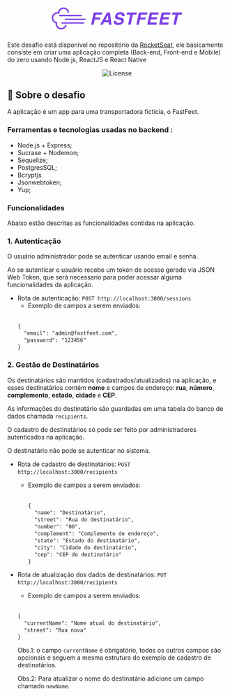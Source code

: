 <h1 align="center">
  <img alt="FastFeet Logo" title="Fastfeet" src=".github/logo.png" width="300px" />
</h1>

<p>Este desafio está disponível no repositório da <a href="https://github.com/Rocketseat">RocketSeat</a>, ele basicamente consiste em criar uma aplicação completa (Back-end, Front-end e Mobile) do zero usando Node.js, ReactJS e React Native</p>

<p align="center">
  <img alt="License" src="https://img.shields.io/badge/license-MIT-%2304D361">
</p>

## :rocket: Sobre o desafio
A aplicação é um app para uma transportadora fictícia, o FastFeet.

### **Ferramentas e tecnologias usadas no backend :**
- Node.js + Express;
- Sucrase + Nodemon;
- Sequelize;
- PostgresSQL;
- Bcryptjs
- Jsonwebtoken;
- Yup;

### **Funcionalidades**
Abaixo estão descritas as funcionalidades contidas na aplicação.

### **1. Autenticação**
O usuário administrador pode se autenticar usando email e senha.

Ao se autenticar o usuário recebe um token de acesso gerado via JSON Web Token, que será necessario para poder acessar alguma funcionalidades da aplicação.

- Rota de autenticação: `POST http://localhost:3000/sessions`
  - Exemplo de campos a serem enviados:
  <pre><code>
  {
	"email": "admin@fastfeet.com",
	"password": "123456"
  }
  </code></pre> 

### **2. Gestão de Destinatários**

Os destinatários são mantidos (cadastrados/atualizados) na aplicação, e esses destinatários contém **nome** e campos de endereço: **rua**, **número**, **complemento**, **estado**, **cidade** e **CEP**.

As informações do destinatário são guardadas em uma tabela do banco de dados chamada `recipients`.

O cadastro de destinatários só pode ser feito por administradores autenticados na aplicação.

O destinatário não pode se autenticar no sistema.

- Rota de cadastro de destinatários: `POST http://localhost:3000/recipients`
  - Exemplo de campos a serem enviados:
    <pre><code>
    {
      "name": "Destinatário",
      "street": "Rua do destinatário",
      "number": "00",
      "complement": "Complemento de endereço",
      "state": "Estado do destinatário",
      "city": "Cidade do destinatário",
      "cep": "CEP do destinatário"
    }
    </code></pre>

- Rota de atualização dos dados de destinatários: `PUT http://localhost:3000/recipients`
  - Exemplo de campos a serem enviados:
  <pre><code>
  {
    "currentName": "Nome atual do destinatário",
    "street": "Rua nova"
  }
  </code></pre>
  Obs.1: o campo `currentName` é obrigatório, todos os outros campos são opcionais e seguem a mesma estrutura do exemplo de cadastro de destinatários.

  Obs.2: Para atualizar o nome do destinatário adicione um campo chamado `newName`.

